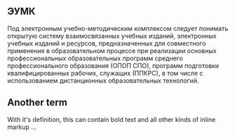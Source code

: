 ## ЭУМК
Под электронным учебно-методическим комплексом следует понимать открытую систему взаимосвязанных учебных изданий, электронных учебных изданий и ресурсов, предназначенных для совместного применения в образовательном процессе при реализации основных профессиональных образовательных программ среднего профессионального образования (ОПОП СПО), программ подготовки квалифицированных рабочих, служащих (ППКРС), в том числе с использованием дистанционных образовательных технологий.

## Another term
With it's definition, this can contain bold text
and all other kinds of inline markup ...
